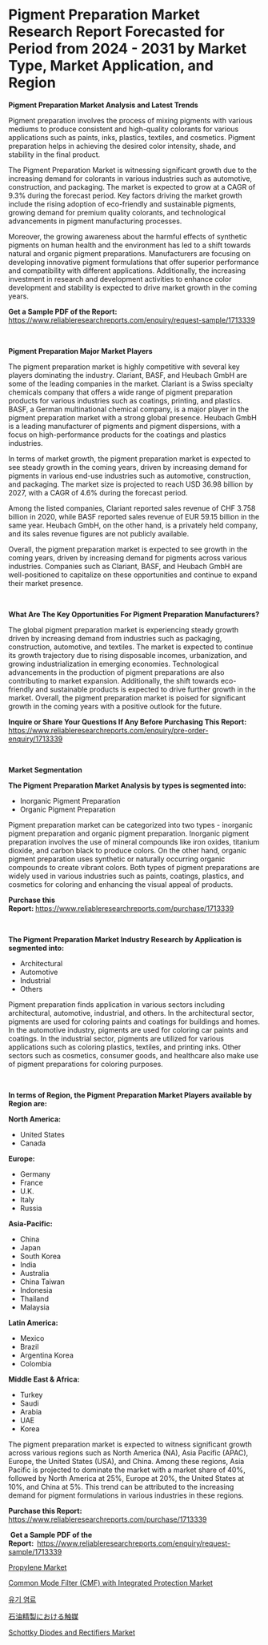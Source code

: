 <p><h1>Pigment Preparation Market Research Report Forecasted for Period from 2024 -  2031 by Market Type, Market Application, and Region</h1></p><p><strong>Pigment Preparation Market Analysis and Latest Trends</strong></p>
<p><p>Pigment preparation involves the process of mixing pigments with various mediums to produce consistent and high-quality colorants for various applications such as paints, inks, plastics, textiles, and cosmetics. Pigment preparation helps in achieving the desired color intensity, shade, and stability in the final product.</p><p>The Pigment Preparation Market is witnessing significant growth due to the increasing demand for colorants in various industries such as automotive, construction, and packaging. The market is expected to grow at a CAGR of 9.3% during the forecast period. Key factors driving the market growth include the rising adoption of eco-friendly and sustainable pigments, growing demand for premium quality colorants, and technological advancements in pigment manufacturing processes.</p><p>Moreover, the growing awareness about the harmful effects of synthetic pigments on human health and the environment has led to a shift towards natural and organic pigment preparations. Manufacturers are focusing on developing innovative pigment formulations that offer superior performance and compatibility with different applications. Additionally, the increasing investment in research and development activities to enhance color development and stability is expected to drive market growth in the coming years.</p></p>
<p><strong>Get a Sample PDF of the Report:&nbsp;</strong> <a href="https://www.reliableresearchreports.com/enquiry/request-sample/1713339">https://www.reliableresearchreports.com/enquiry/request-sample/1713339</a></p>
<p>&nbsp;</p>
<p><strong>Pigment Preparation Major Market Players</strong></p>
<p><p>The pigment preparation market is highly competitive with several key players dominating the industry. Clariant, BASF, and Heubach GmbH are some of the leading companies in the market. Clariant is a Swiss specialty chemicals company that offers a wide range of pigment preparation products for various industries such as coatings, printing, and plastics. BASF, a German multinational chemical company, is a major player in the pigment preparation market with a strong global presence. Heubach GmbH is a leading manufacturer of pigments and pigment dispersions, with a focus on high-performance products for the coatings and plastics industries.</p><p>In terms of market growth, the pigment preparation market is expected to see steady growth in the coming years, driven by increasing demand for pigments in various end-use industries such as automotive, construction, and packaging. The market size is projected to reach USD 36.98 billion by 2027, with a CAGR of 4.6% during the forecast period.</p><p>Among the listed companies, Clariant reported sales revenue of CHF 3.758 billion in 2020, while BASF reported sales revenue of EUR 59.15 billion in the same year. Heubach GmbH, on the other hand, is a privately held company, and its sales revenue figures are not publicly available.</p><p>Overall, the pigment preparation market is expected to see growth in the coming years, driven by increasing demand for pigments across various industries. Companies such as Clariant, BASF, and Heubach GmbH are well-positioned to capitalize on these opportunities and continue to expand their market presence.</p></p>
<p>&nbsp;</p>
<p><strong>What Are The Key Opportunities For Pigment Preparation Manufacturers?</strong></p>
<p><p>The global pigment preparation market is experiencing steady growth driven by increasing demand from industries such as packaging, construction, automotive, and textiles. The market is expected to continue its growth trajectory due to rising disposable incomes, urbanization, and growing industrialization in emerging economies. Technological advancements in the production of pigment preparations are also contributing to market expansion. Additionally, the shift towards eco-friendly and sustainable products is expected to drive further growth in the market. Overall, the pigment preparation market is poised for significant growth in the coming years with a positive outlook for the future.</p></p>
<p><strong>Inquire or Share Your Questions If Any Before Purchasing This Report:</strong> <a href="https://www.reliableresearchreports.com/enquiry/pre-order-enquiry/1713339">https://www.reliableresearchreports.com/enquiry/pre-order-enquiry/1713339</a></p>
<p>&nbsp;</p>
<p><strong>Market Segmentation</strong></p>
<p><strong>The Pigment Preparation Market Analysis by types is segmented into:</strong></p>
<p><ul><li>Inorganic Pigment Preparation</li><li>Organic Pigment Preparation</li></ul></p>
<p><p>Pigment preparation market can be categorized into two types - inorganic pigment preparation and organic pigment preparation. Inorganic pigment preparation involves the use of mineral compounds like iron oxides, titanium dioxide, and carbon black to produce colors. On the other hand, organic pigment preparation uses synthetic or naturally occurring organic compounds to create vibrant colors. Both types of pigment preparations are widely used in various industries such as paints, coatings, plastics, and cosmetics for coloring and enhancing the visual appeal of products.</p></p>
<p><strong>Purchase this Report:&nbsp;</strong><a href="https://www.reliableresearchreports.com/purchase/1713339">https://www.reliableresearchreports.com/purchase/1713339</a></p>
<p>&nbsp;</p>
<p><strong>The Pigment Preparation Market Industry Research by Application is segmented into:</strong></p>
<p><ul><li>Architectural</li><li>Automotive</li><li>Industrial</li><li>Others</li></ul></p>
<p><p>Pigment preparation finds application in various sectors including architectural, automotive, industrial, and others. In the architectural sector, pigments are used for coloring paints and coatings for buildings and homes. In the automotive industry, pigments are used for coloring car paints and coatings. In the industrial sector, pigments are utilized for various applications such as coloring plastics, textiles, and printing inks. Other sectors such as cosmetics, consumer goods, and healthcare also make use of pigment preparations for coloring purposes.</p></p>
<p>&nbsp;</p>
<p><strong>In terms of Region, the Pigment Preparation Market Players available by Region are:</strong></p>
<p>
    <p> <strong> North America: </strong>
        <ul>
            <li>United States</li>
            <li>Canada</li>
        </ul>
        </p> 
    <p> <strong> Europe: </strong>
        <ul>
            <li>Germany</li>
            <li>France</li>
            <li>U.K.</li>
            <li>Italy</li>
            <li>Russia</li>
        </ul>
        </p> 
    <p> <strong> Asia-Pacific: </strong>
        <ul>
            <li>China</li>
            <li>Japan</li>
            <li>South Korea</li>
            <li>India</li>
            <li>Australia</li>
            <li>China Taiwan</li>
            <li>Indonesia</li>
            <li>Thailand</li>
            <li>Malaysia</li>
        </ul>
        </p> 
    <p> <strong> Latin America: </strong>
        <ul>
            <li>Mexico</li>
            <li>Brazil</li>
            <li>Argentina Korea</li>
            <li>Colombia</li>
        </ul>
        </p> 
    <p> <strong> Middle East & Africa: </strong>
        <ul>
            <li>Turkey</li>
            <li>Saudi</li>
            <li>Arabia</li>
            <li>UAE</li>
            <li>Korea</li>
        </ul>
    </p>
    </p>
<p><p>The pigment preparation market is expected to witness significant growth across various regions such as North America (NA), Asia Pacific (APAC), Europe, the United States (USA), and China. Among these regions, Asia Pacific is projected to dominate the market with a market share of 40%, followed by North America at 25%, Europe at 20%, the United States at 10%, and China at 5%. This trend can be attributed to the increasing demand for pigment formulations in various industries in these regions.</p></p>
<p><strong>Purchase this Report: </strong><a href="https://www.reliableresearchreports.com/purchase/1713339">https://www.reliableresearchreports.com/purchase/1713339</a></p>
<p>&nbsp;<strong>Get a Sample PDF of the Report:&nbsp;&nbsp;</strong><a href="https://www.reliableresearchreports.com/enquiry/request-sample/1713339">https://www.reliableresearchreports.com/enquiry/request-sample/1713339</a></p>
<p><strong></strong></p>
<p><p><a href="https://github.com/derrinmiltonellis35gcl/Market-Research-Report-List-1/blob/main/propylene-market.md">Propylene Market</a></p><p><a href="https://lydian-appliance-61d.notion.site/Common-Mode-Filter-CMF-with-Integrated-Protection-Market-with-the-goal-of-estimating-the-market-si-99f650d1803f4702acca68fc168a2e91">Common Mode Filter (CMF) with Integrated Protection Market</a></p><p><a href="https://github.com/fredrickeglers/Market-Research-Report-List-1/blob/main/4785700191279.md">유기 염료</a></p><p><a href="https://github.com/efcvopdgkdx128/Market-Research-Report-List-1/blob/main/1727668191433.md">石油精製における触媒</a></p><p><a href="https://forested-sushi-9b0.notion.site/Schottky-Diodes-and-Rectifiers-Market-Offer-Valuable-Insights-into-Market-Size-Market-Share-Market-1306b38a05524c63a355813b52aef383">Schottky Diodes and Rectifiers Market</a></p></p>